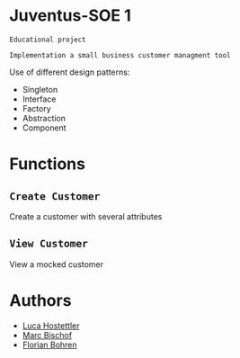 # Juventus-SOE 1
```
Educational project

Implementation a small business customer managment tool
```
Use of different design patterns:
- Singleton
- Interface
- Factory
- Abstraction
- Component


# Functions

## `Create Customer`

Create a customer with several attributes

## `View Customer`

View a mocked customer

# Authors

- [Luca Hostettler](https://github.com/Unlockedluca)
- [Marc Bischof](https://github.com/booooza)
- [Florian Bohren](https://github.com/a7xflo)
